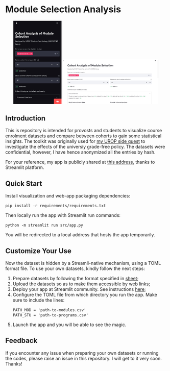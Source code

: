# Module Selection Analysis

<p align="center"><img width="30%" src="assets/cohortanalyzer_phone.jpg"/><img width="60%" src="assets/cohortanalyzer.jpg"/></p>

## Introduction

This is repository is intended for provosts and students to visualize course enrolment datasets and compare between cohorts to gain some statistical insights. The toolkit was originally used for [my UROP side quest](https://sway.office.com/j4vQOyVl2jm3uOxv?ref=Link&loc=play) to investigate the effects of the universiy grade-free policy. The datasets were confidential, however, I have hence anonymized all the entries by hash. 

For your reference, my app is publicly shared at [this address](https://jthh-module-selection-analysis-app-nlvm4c.streamlitapp.com/), thanks to Streamlit platform.

## Quick Start

Install visualization and web-app packaging dependencies:
```
pip install -r requirements/requirements.txt
```

Then locally run the app with Streamlit run commands:
```
python -m streamlit run src/app.py
```

You will be redirected to a local address that hosts the app temporarily.

## Customize Your Use

Now the dataset is hidden by a Streamli-native mechanism, using a TOML format file. To use your own datasets, kindly follow the next steps:

1. Prepare datasets by following the format specified in [sheet](data/dataset_format.xlsx);
2. Upload the datasets so as to make them accessible by web links;
2. Deploy your app at Streamlit community. See instructions [here](https://docs.streamlit.io/streamlit-cloud/get-started/deploy-an-app);
3. Configure the TOML file from which directory you run the app. Make sure to include the lines:
    ```
    PATH_MOD = 'path-to-modules.csv'
    PATH_STU = 'path-to-programs.csv'
    ```
4. Launch the app and you will be able to see the magic.


## Feedback
If you encounter any issue when preparing your own datasets or running the codes, please raise an issue in this repository. I will get to it very soon. Thanks!